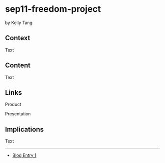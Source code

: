 # sep11-freedom-project

by Kelly Tang

## Context
Text

## Content
Text

## Links

Product

Presentation

## Implications
Text

---

* [Blog Entry 1](entries/entry01.md)

